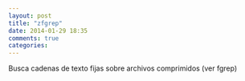 ```yaml
---
layout: post
title: "zfgrep"
date: 2014-01-29 18:35
comments: true
categories: 
---
```

Busca cadenas de texto fijas sobre archivos comprimidos (ver fgrep)

